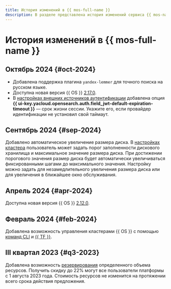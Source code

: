```yaml
---
title: История изменений в {{ mos-full-name }}
description: В разделе представлена история изменений сервиса {{ mos-name }}.
---
```


# История изменений в {{ mos-full-name }}

## Октябрь 2024 {#oct-2024}

* Добавлена поддержка плагина `yandex-lemmer` для точного поиска на русском языке.
* Доступна новая версия {{ OS }} [2.17.0](https://github.com/opensearch-project/opensearch-build/blob/main/release-notes/opensearch-release-notes-2.17.0.md).
* В [настройках внешних источников аутентификации](operations/saml-authentication.md#configuration-sso) добавлена опция **{{ ui-key.yacloud.opensearch.auth.field_jwt-default-expiration-timeout }}** — срок жизни сессии. Укажите его, если провайдер идентификации не установил свой таймаут.

## Сентябрь 2024 {#sep-2024}

Добавлено автоматическое увеличение размера диска. В [настройках кластера](operations/update.md) пользователь может задать порог заполненности дискового хранилища и максимальное значение размера диска. При достижении порогового значения размер диска будет автоматически увеличиваться фиксированными шагами до максимального значения. Настройку можно задать для незамедлительного увеличения размера диска или для увеличения в ближайшее окно обслуживания.

## Апрель 2024 {#apr-2024}

Доступна новая версия {{ OS }} [2.12.0](https://github.com/opensearch-project/opensearch-build/blob/main/release-notes/opensearch-release-notes-2.12.0.md).

## Февраль 2024 {#feb-2024}

Добавлена возможность управления кластерами {{ OS }} с помощью [команд CLI](../cli/cli-ref/managed-opensearch/cli-ref/index.md) и [{{ TF }}](./tf-ref.md).

## III квартал 2023 {#q3-2023}

Добавлена возможность [резервирования](../billing/concepts/cvos.md) определенного объема ресурсов. Получить скидку до 22% могут все пользователи платформы с 1 августа 2023 года. Стоимость ресурсов не изменится на протяжении всего срока действия предложения.